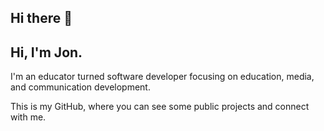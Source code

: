 ## Hi there 👋

## Hi, I'm Jon.



I'm an educator turned software developer focusing on education, media, and communication development.

This is my GitHub, where you can see some public projects and connect with me. 


<!--

-->
